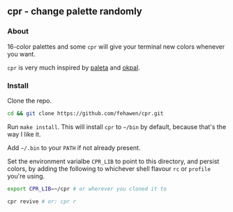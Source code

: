 ## cpr - change palette randomly

### About

16-color palettes and some `cpr` will give your terminal new colors whenever you want.

`cpr` is very much inspired by [paleta](https://github.com/dylanaraps/paleta/blob/master/paleta) and [okpal](https://github.com/dylanaraps/okpal/blob/master/okpal).

### Install

Clone the repo.

```sh
cd && git clone https://github.com/fehawen/cpr.git
```

Run `make install`. This will install `cpr` to `~/bin` by default, because that's the way I like it.

Add `~/.bin` to your `PATH` if not already present.

Set the environment varialbe `CPR_LIB` to point to this directory, and persist colors, by adding the following to whichever shell flavour `rc` or `profile` you're using.

```sh
export CPR_LIB=~/cpr # or wherever you cloned it to

cpr revive # or: cpr r
```
